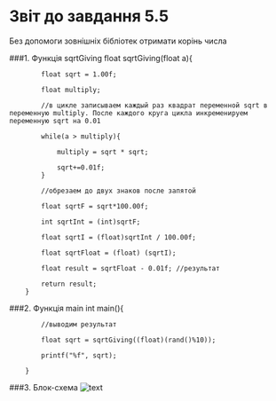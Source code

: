 # Звіт до завдання 5.5

Без допомоги зовнішніх бібліотек отримати корінь числа

###1. Функція sqrtGiving
		float sqrtGiving(float a){
		
			float sqrt = 1.00f;
			
			float multiply;
	
			//в цикле записываем каждый раз квадрат переменной sqrt в переменную multiply. После каждого круга цикла инкременируем переменную sqrt на 0.01
			
 			while(a > multiply){
 	
 				multiply = sqrt * sqrt;
 	
 				sqrt+=0.01f;
 			}
 	
			//обрезаем до двух знаков после запятой
			
 			float sqrtF = sqrt*100.00f;
 			
 			int sqrtInt = (int)sqrtF;
 			
 			float sqrtI = (float)sqrtInt / 100.00f;
 			
 			float sqrtFloat = (float) (sqrtI);
 			
 			float result = sqrtFloat - 0.01f; //результат
	
			return result;
		}

###2. Функція main
		int main(){

			//выводим результат
			
			float sqrt = sqrtGiving((float)(rand()%10));

			printf("%f", sqrt);
	
		}
###3. Блок-схема
![text](file:///home/parallels/lab07/md/block-schemes/lab05/fifthEx.png)
